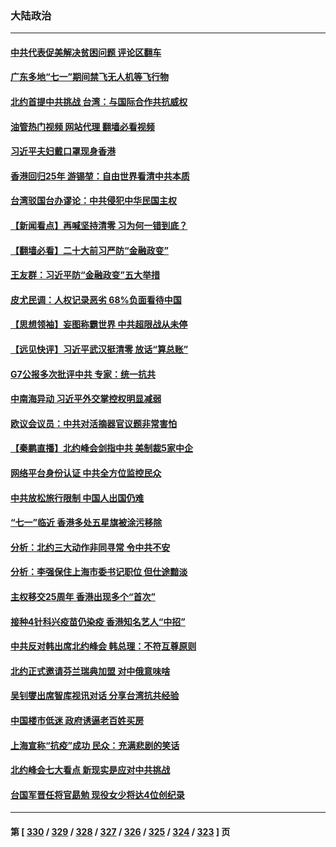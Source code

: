 ### 大陆政治
---
#### [中共代表促美解决贫困问题 评论区翻车](../../pages/ncid277/n13770656.md?06302045) 
#### [广东多地“七一”期间禁飞无人机等飞行物](../../pages/ncid277/n13770598.md?06302045) 
#### [北约首提中共挑战 台湾：与国际合作共抗威权](../../pages/ncid277/n13770572.md?06302045) 
#### [油管热门视频 网站代理 翻墙必看视频](http://209.222.30.114:81/youtube.html?06302045)
#### [习近平夫妇戴口罩现身香港](../../pages/ncid277/n13770552.md?06302045) 
#### [香港回归25年 游锡堃：自由世界看清中共本质](../../pages/ncid277/n13770524.md?06302045) 
#### [台湾驳国台办谬论：中共侵犯中华民国主权](../../pages/ncid277/n13770431.md?06302045) 
#### [【新闻看点】再喊坚持清零 习为何一错到底？](../../pages/ncid277/n13770166.md?06302045) 
#### [【翻墙必看】二十大前习严防“金融政变”](../../pages/ncid277/n13770337.md?06302045) 
#### [王友群：习近平防“金融政变”五大举措](../../pages/ncid277/n13770232.md?06302045) 
#### [皮尤民调：人权记录恶劣 68%负面看待中国](../../pages/ncid277/n13770177.md?06302045) 
#### [【思想领袖】妄图称霸世界 中共超限战从未停](../../pages/ncid277/n13745142.md?06302045) 
#### [【远见快评】习近平武汉挺清零 放话“算总账”](../../pages/ncid277/n13770247.md?06302045) 
#### [G7公报多次批评中共 专家：统一抗共](../../pages/ncid277/n13770257.md?06302045) 
#### [中南海异动 习近平外交掌控权明显减弱](../../pages/ncid277/n13770270.md?06302045) 
#### [欧议会议员：中共对活摘器官议题非常害怕](../../pages/ncid277/n13770228.md?06302045) 
#### [【秦鹏直播】北约峰会剑指中共 美制裁5家中企](../../pages/ncid277/n13770243.md?06302045) 
#### [网络平台身份认证 中共全方位监控民众](../../pages/ncid277/n13770238.md?06302045) 
#### [中共放松旅行限制 中国人出国仍难](../../pages/ncid277/n13770135.md?06302045) 
#### [“七一”临近 香港多处五星旗被涂污移除](../../pages/ncid277/n13770211.md?06302045) 
#### [分析：北约三大动作非同寻常 令中共不安](../../pages/ncid277/n13770139.md?06302045) 
#### [分析：李强保住上海市委书记职位 但仕途黯淡](../../pages/ncid277/n13770157.md?06302045) 
#### [主权移交25周年 香港出现多个“首次”](../../pages/ncid277/n13770117.md?06302045) 
#### [接种4针科兴疫苗仍染疫 香港知名艺人“中招”](../../pages/ncid277/n13770152.md?06302045) 
#### [中共反对韩出席北约峰会 韩总理：不符互尊原则](../../pages/ncid277/n13770144.md?06302045) 
#### [北约正式邀请芬兰瑞典加盟 对中俄意味啥](../../pages/ncid277/n13770053.md?06302045) 
#### [吴钊燮出席智库视讯对话 分享台湾抗共经验](../../pages/ncid277/n13770047.md?06302045) 
#### [中国楼市低迷 政府诱逼老百姓买房](../../pages/ncid277/n13770086.md?06302045) 
#### [上海宣称“抗疫”成功 民众：充满悲剧的笑话](../../pages/ncid277/n13770034.md?06302045) 
#### [北约峰会七大看点 新现实是应对中共挑战](../../pages/ncid277/n13769989.md?06302045) 
#### [台国军晋任将官勗勉 现役女少将达4位创纪录](../../pages/ncid277/n13769874.md?06302045) 

---
#### 第 [ [330](./330.md?06302045) / [329](./329.md?06302045) / [328](./328.md?06302045) / [327](./327.md?06302045) / [326](./326.md?06302045) / [325](./325.md?06302045) / [324](./324.md?06302045) / [323](./323.md?06302045) ] 页
